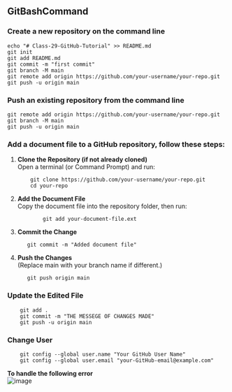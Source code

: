 ## GitBashCommand
### Create a new repository on the command line  
```
echo "# Class-29-GitHub-Tutorial" >> README.md
git init
git add README.md
git commit -m "first commit"
git branch -M main
git remote add origin https://github.com/your-username/your-repo.git 
git push -u origin main

```
### Push an existing repository from the command line  
```
git remote add origin https://github.com/your-username/your-repo.git
git branch -M main
git push -u origin main
```

### Add a document file to a GitHub repository, follow these steps:
1.  **Clone the Repository (if not already cloned)**  
        Open a terminal (or Command Prompt) and run:
      
            git clone https://github.com/your-username/your-repo.git      
            cd your-repo

2.  **Add the Document File**  
           Copy the document file into the repository folder, then run:
    
                git add your-document-file.ext
  
3.  **Commit the Change**
   
           git commit -m "Added document file"

  
4.  **Push the Changes**  
           (Replace main with your branch name if different.)

           git push origin main  

### Update the Edited File
        git add . 
        git commit -m "THE MESSEGE OF CHANGES MADE" 
        git push -u origin main
        
### Change User
        git config --global user.name "Your GitHub User Name"
        git config --global user.email "your-GitHub-email@example.com"
**To handle the following error**       
![image](https://github.com/user-attachments/assets/2b45ca6a-f31e-40ad-a813-cd6110e30350)



   
   

 
